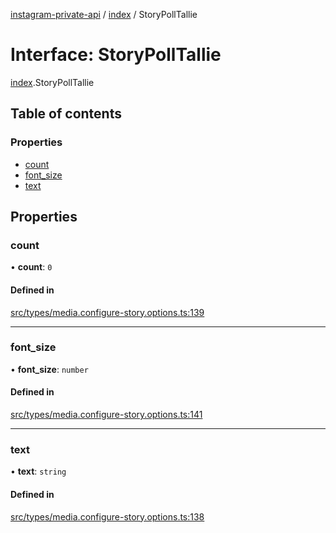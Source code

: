 [instagram-private-api](../../README.md) / [index](../../modules/index.md) / StoryPollTallie

# Interface: StoryPollTallie

[index](../../modules/index.md).StoryPollTallie

## Table of contents

### Properties

- [count](StoryPollTallie.md#count)
- [font\_size](StoryPollTallie.md#font_size)
- [text](StoryPollTallie.md#text)

## Properties

### count

• **count**: ``0``

#### Defined in

[src/types/media.configure-story.options.ts:139](https://github.com/Nerixyz/instagram-private-api/blob/0e0721c/src/types/media.configure-story.options.ts#L139)

___

### font\_size

• **font\_size**: `number`

#### Defined in

[src/types/media.configure-story.options.ts:141](https://github.com/Nerixyz/instagram-private-api/blob/0e0721c/src/types/media.configure-story.options.ts#L141)

___

### text

• **text**: `string`

#### Defined in

[src/types/media.configure-story.options.ts:138](https://github.com/Nerixyz/instagram-private-api/blob/0e0721c/src/types/media.configure-story.options.ts#L138)
